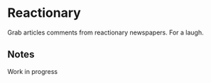 # Reactionary

Grab articles comments from reactionary newspapers.  For a laugh.

## Notes

Work in progress 